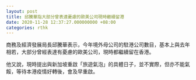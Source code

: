 ```yaml
---
layout: post
title: 邱騰華指大部分曾表達憂慮的歐美公司現時繼續留港
date: 2020-11-28 12:37:27.000000000 +08:00
categories: rthk
---
```


商務及經濟發展局長邱騰華表示，今年境外母公司的駐港公司數目，基本上與去年相若，大部分曾經表達有憂慮的歐美公司，現時都繼續留在香港。

他又說，現時提出與新加坡重啟「旅遊氣泡」的具體日子，並不實際，但亦不能氣餒，等待本港疫情好轉後，會及早重啟。
